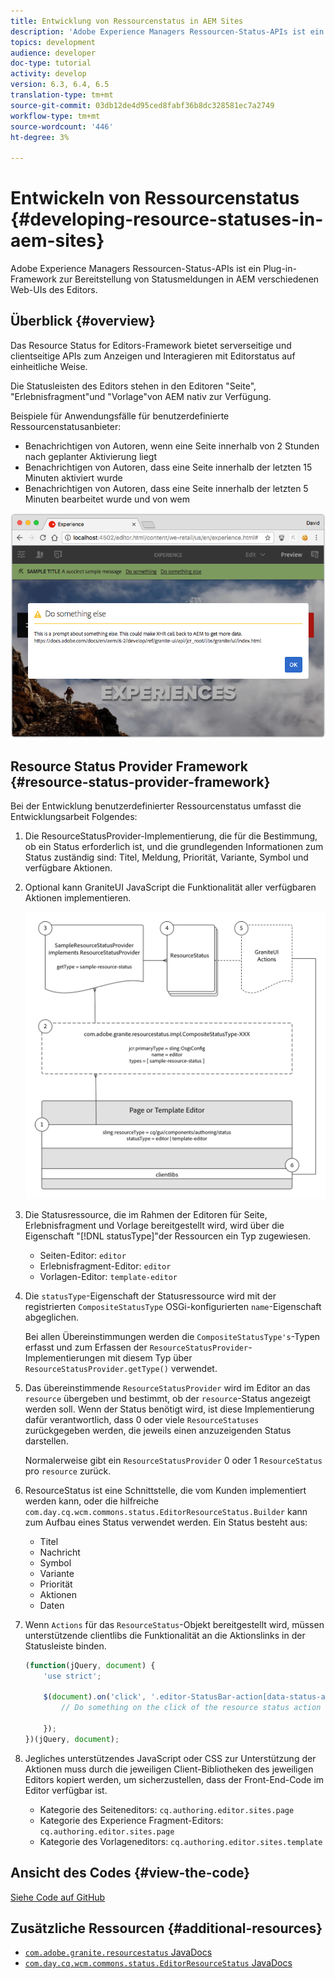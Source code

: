 ```yaml
---
title: Entwicklung von Ressourcenstatus in AEM Sites
description: 'Adobe Experience Managers Ressourcen-Status-APIs ist ein Plug-in-Framework zur Bereitstellung von Statusmeldungen in AEM verschiedenen Web-UIs des Editors. '
topics: development
audience: developer
doc-type: tutorial
activity: develop
version: 6.3, 6.4, 6.5
translation-type: tm+mt
source-git-commit: 03db12de4d95ced8fabf36b8dc328581ec7a2749
workflow-type: tm+mt
source-wordcount: '446'
ht-degree: 3%

---
```



# Entwickeln von Ressourcenstatus {#developing-resource-statuses-in-aem-sites}

Adobe Experience Managers Ressourcen-Status-APIs ist ein Plug-in-Framework zur Bereitstellung von Statusmeldungen in AEM verschiedenen Web-UIs des Editors.

## Überblick {#overview}

Das Resource Status for Editors-Framework bietet serverseitige und clientseitige APIs zum Anzeigen und Interagieren mit Editorstatus auf einheitliche Weise.

Die Statusleisten des Editors stehen in den Editoren &quot;Seite&quot;, &quot;Erlebnisfragment&quot;und &quot;Vorlage&quot;von AEM nativ zur Verfügung.

Beispiele für Anwendungsfälle für benutzerdefinierte Ressourcenstatusanbieter:

* Benachrichtigen von Autoren, wenn eine Seite innerhalb von 2 Stunden nach geplanter Aktivierung liegt
* Benachrichtigen von Autoren, dass eine Seite innerhalb der letzten 15 Minuten aktiviert wurde
* Benachrichtigen von Autoren, dass eine Seite innerhalb der letzten 5 Minuten bearbeitet wurde und von wem

![Übersicht über den Status der AEM](assets/sample-editor-resource-status-screenshot.png)

## Resource Status Provider Framework {#resource-status-provider-framework}

Bei der Entwicklung benutzerdefinierter Ressourcenstatus umfasst die Entwicklungsarbeit Folgendes:

1. Die ResourceStatusProvider-Implementierung, die für die Bestimmung, ob ein Status erforderlich ist, und die grundlegenden Informationen zum Status zuständig sind: Titel, Meldung, Priorität, Variante, Symbol und verfügbare Aktionen.
2. Optional kann GraniteUI JavaScript die Funktionalität aller verfügbaren Aktionen implementieren.

   ![Ressourcenstatusarchitektur](assets/sample-editor-resource-status-application-architecture.png)

3. Die Statusressource, die im Rahmen der Editoren für Seite, Erlebnisfragment und Vorlage bereitgestellt wird, wird über die Eigenschaft &quot;[!DNL statusType]&quot;der Ressourcen ein Typ zugewiesen.

   * Seiten-Editor: `editor`
   * Erlebnisfragment-Editor: `editor`
   * Vorlagen-Editor: `template-editor`

4. Die `statusType`-Eigenschaft der Statusressource wird mit der registrierten `CompositeStatusType` OSGi-konfigurierten `name`-Eigenschaft abgeglichen.

   Bei allen Übereinstimmungen werden die `CompositeStatusType's`-Typen erfasst und zum Erfassen der `ResourceStatusProvider`-Implementierungen mit diesem Typ über `ResourceStatusProvider.getType()` verwendet.

5. Das übereinstimmende `ResourceStatusProvider` wird im Editor an das `resource` übergeben und bestimmt, ob der `resource`-Status angezeigt werden soll. Wenn der Status benötigt wird, ist diese Implementierung dafür verantwortlich, dass 0 oder viele `ResourceStatuses` zurückgegeben werden, die jeweils einen anzuzeigenden Status darstellen.

   Normalerweise gibt ein `ResourceStatusProvider` 0 oder 1 `ResourceStatus` pro `resource` zurück.

6. ResourceStatus ist eine Schnittstelle, die vom Kunden implementiert werden kann, oder die hilfreiche `com.day.cq.wcm.commons.status.EditorResourceStatus.Builder` kann zum Aufbau eines Status verwendet werden. Ein Status besteht aus:

   * Titel
   * Nachricht
   * Symbol
   * Variante
   * Priorität
   * Aktionen   
   * Daten

7. Wenn `Actions` für das `ResourceStatus`-Objekt bereitgestellt wird, müssen unterstützende clientlibs die Funktionalität an die Aktionslinks in der Statusleiste binden.

   ```js
   (function(jQuery, document) {
       'use strict';
   
       $(document).on('click', '.editor-StatusBar-action[data-status-action-id="do-something"]', function () {
           // Do something on the click of the resource status action
   
       });
   })(jQuery, document);
   ```

8. Jegliches unterstützendes JavaScript oder CSS zur Unterstützung der Aktionen muss durch die jeweiligen Client-Bibliotheken des jeweiligen Editors kopiert werden, um sicherzustellen, dass der Front-End-Code im Editor verfügbar ist.

   * Kategorie des Seiteneditors: `cq.authoring.editor.sites.page`
   * Kategorie des Experience Fragment-Editors: `cq.authoring.editor.sites.page`
   * Kategorie des Vorlageneditors: `cq.authoring.editor.sites.template`

## Ansicht des Codes {#view-the-code}

[Siehe Code auf GitHub](https://github.com/Adobe-Consulting-Services/acs-aem-samples/tree/master/bundle/src/main/java/com/adobe/acs/samples/resourcestatus/impl/SampleEditorResourceStatusProvider.java)

## Zusätzliche Ressourcen {#additional-resources}

* [`com.adobe.granite.resourcestatus` JavaDocs](https://helpx.adobe.com/experience-manager/6-5/sites/developing/using/reference-materials/javadoc/com/adobe/granite/resourcestatus/package-summary.html)
* [`com.day.cq.wcm.commons.status.EditorResourceStatus` JavaDocs](https://helpx.adobe.com/experience-manager/6-5/sites/developing/using/reference-materials/javadoc/com/day/cq/wcm/commons/status/EditorResourceStatus.html)
